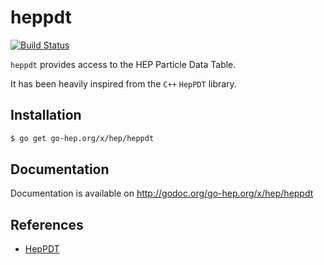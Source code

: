 heppdt
======

[![Build Status](https://secure.travis-ci.org/go-hep/heppdt.png)](http://travis-ci.org/go-hep/heppdt)

`heppdt` provides access to the HEP Particle Data Table.

It has been heavily inspired from the `C++` `HepPDT` library.

## Installation

```sh
$ go get go-hep.org/x/hep/heppdt
```

## Documentation

Documentation is available on http://godoc.org/go-hep.org/x/hep/heppdt


## References

- [HepPDT](http://lcgapp.cern.ch/project/simu/HepPDT/)
